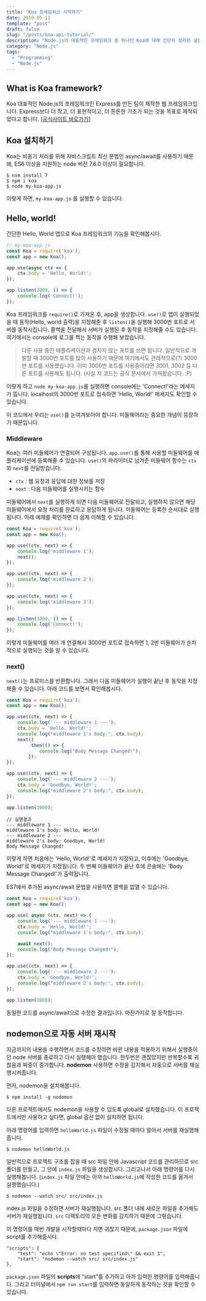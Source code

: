 ```yaml
---
title: "Koa 프레임워크 시작하기"
date: 2019-05-11
template: "post"
draft: false
slug: "/posts/koa-api-tutorial/"
description: "Node.js의 대표적인 프레임워크 중 하나인 Koa에 대해 간단히 정리한 글입니다."
category: "Node.js"
tags:
  - "Programming"
  - "Node.js"
---
```


## What is Koa framework?
Koa 대표적인 Node.js의 프레임워크인 Express를 만든 팀이 제작한 웹 프레임워크입니다. Express보다 더 작고, 더 표현적이고, 더 튼튼한 기초가 되는 것을 목표로 제작되었다고 합니다. [[공식사이트 바로가기]](https://koajs.com/)

## Koa 설치하기

Koa는 비동기 처리를 위해 자바스크립트 최신 문법인 async/await를 사용하기 때문에, ES6 이상을 지원하는 node 버전 7.6.0 이상이 필요합니다.

    $ nvm install 7
    $ npm i koa
    $ node my-koa-app.js
    
이렇게 하면, `my-koa-app.js` 를 실행할 수 있습니다.

## Hello, world!
간단한 Hello, World 앱으로 Koa 프레임워크의 기능을 확인해봅시다.

```js
// my-koa-app.js
const Koa = require('koa');
const app = new Koa();

app.use(async ctx => {
    ctx.body = 'Hello, World!';
});

app.listen(3000, () => {
    console.log('Connect!');
});
``` 

Koa 프레임워크를 `require()`로 가져온 후, app을 생성합니다. `use()`로 앱이 실행되었을 때 동작(Hello, world 출력)을 지정해준 후 `listen()`을 실행해 3000번 포트로 서버를 동작시킵니다. 콜백을 전달해서 서버가 실행된 후 동작을 지정해줄 수도 있습니다. 여기에서는 console에 로그를 찍는 동작을 수행해 보았습니다.

> 다른 사용 중인 애플리케이션과 겹치지 않는 포트를 쓰면 됩니다. 일반적으로 개발할 때 3000번 포트를 많이 사용하기 때문에 여기에서도 관례적으로(?) 3000번 포트를 사용했습니다. 이미 3000번 포트를 사용중이라면 3001, 3002 등 다른 포트를 사용해도 됩니다. (사실 저 코드는 공식 문서에서 가져왔습니다. :P)

이렇게 하고 `node my-koa-app.js`를 실행하면 console에는 'Connect!'라는 메세지가 뜹니다. localhost의 3000번 포트로 접속하면 'Hello, World!' 메세지도 확인할 수 있습니다.

이 코드에서 우리는 `use()`를 눈여겨보아야 합니다. 미들웨어라는 중요한 개념이 등장하기 때문입니다.

### Middleware

Koa는 여러 미들웨어가 연결되어 구성됩니다. `app.use()`를 통해 사용할 미들웨어를 애플리케이션에 등록해줄 수 있습니다. `use()`의 파라미터로 넘겨준 미들웨어 함수는 `ctx`와 `next`를 전달받습니다.

* `ctx` : 웹 요청과 응답에 대한 정보를 저장
* `next` : 다음 미들웨어를 실행시키는 함수

미들웨어에서 `next`를 실행하게 되면 다음 미들웨어로 전달되고, 실행하지 않으면 해당 미들웨어에서 요청 처리를 완료하고 응답하게 됩니다. 미들웨어는 등록한 순서대로 실행됩니다. 아래 예제를 확인하면 더 쉽게 이해할 수 있습니다.

```js
const Koa = require('koa');
const app = new Koa();

app.use((ctx, next) => {
    console.log('middleware 1');
    next();
});

app.use((ctx, next) => {
    console.log('middleware 2');
});

app.use((ctx, next) => {
    console.log('middleware 3');
});

app.listen(3000, () => {
    console.log('Connect!');
});
```

이렇게 미들웨어를 여러 개 연결해서 3000번 포트로 접속하면 1, 2번 미들웨어가 순차적으로 실행되는 것을 알 수 있습니다.

### next()
`next()`는 프로미스를 반환합니다. 그래서 다음 미들웨어가 실행이 끝난 후 동작을 지정해줄 수 있습니다. 아래 코드를 보면서 확인해봅시다. 

```js
const Koa = require('koa');
const app = new Koa();

app.use((ctx, next) => {
    console.log('--- middleware 1 ---');
    ctx.body = 'Hello, World!';
    console.log("middleware 1's body:", ctx.body);
    next()
        .then(() => {
            console.log("Body Message Changed!");
        });
});

app.use((ctx, next) => {
    console.log('--- middleware 2 ---');
    ctx.body = 'Goodbye, World!';
    console.log("middleware 2's body:", ctx.body);
});

app.listen(3000);
```
    
    // 실행결과
    --- middleware 1 ---
    middleware 1's body: Hello, World!
    --- middleware 2 ---
    middleware 2's body: Goodbye, World!
    Body Message Changed!

이렇게 하면 처음에는 'Hello, World!'로 메세지가 지정되고, 이후에는 'Goodbye, World!'로 메세지가 지정됩니다. 두 번째 미들웨어가 끝난 후에 콘솔에는 'Body Message Changed!'가 출력됩니다.

ES7에서 추가된 async/await 문법을 사용하면 콜백을 없앨 수 있습니다.

```js
const Koa = require('koa');
const app = new Koa();

app.use( async (ctx, next) => {
    console.log('--- middleware 1 ---');
    ctx.body = 'Hello, World!';
    console.log("middleware 1's body:", ctx.body);

    await next();
    console.log("Body Message Changed!");
});

app.use((ctx, next) => {
    console.log('--- middleware 2 ---');
    ctx.body = 'Goodbye, World!';
    console.log("middleware 2's body:", ctx.body);
});

app.listen(3000);
```

동일한 코드를 async/await으로 수정한 결과입니다. 마찬가지로 잘 동작합니다.

## nodemon으로 자동 서버 재시작
지금까지의 내용을 수행하면서 코드를 수정하면 바뀐 내용을 적용하기 위해서 실행중이던 node 서버를 종료하고 다시 실행해야 했습니다. 한두번은 괜찮았지만 반복할수록 귀찮음과 짜증이 증가합니다. **nodemon** 사용하면 수정을 감지해서 자동으로 서버를 재실행시켜줍니다. 

먼저, nodemon을 설치해봅니다.

    $ npm install -g nodemon
    
다른 프로젝트에서도 nodemon을 사용할 수 있도록 global로 설치했습니다. 이 프로젝트에서만 사용하고 싶다면, global 옵션 없이 설치하면 됩니다. 

아래 명령어를 입력하면 `helloWorld.js` 파일이 수정될 때마다 알아서 서버를 재실행해줍니다.

    $ nodemon helloWorld.js

일반적으로 프로젝트 구조를 잡을 때 src 파일 안에 Javascript 코드를 관리하므로 src 폴더를 만들고, 그 안에 `index.js` 파일을 생성합시다. 그리고나서 아래 명령어를 다시 실행해봅니다. (`index.js` 파일 안에는 아까 `helloWorld.js`에 작성한 코드를 옮겨서 실행했습니다.)

    $ nodemon --watch src/ src/index.js 
    
index.js 파일을 수정하면 서버가 재실행됩니다. src 폴더 내에 새로운 파일을 추가해도 서버가 재실행됩니다. `src` 디렉토리의 모든 변화를 감지하기 때문에 그렇습니다.

이 명령어를 매번 개발을 시작할때마다 치면 귀찮기 때문에, `package.json` 파일에 script를 추가해줍시다.

    "scripts": {
        "test": "echo \"Error: no test specified\" && exit 1",
        "start": "nodemon --watch src/ src/index.js"
    },
      
`package.json` 파일의 **scripts**에 "start"를 추가하고 아까 입력한 명령어를 입력해줍니다. 그리고 터미널에서 `npm run start`를 입력하면 동일하게 동작하는 것을 확인할 수 있습니다.